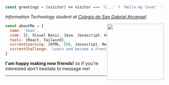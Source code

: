 ```javascript
const greetings = (visitor) => visitor === 'C...' ? 'Hello my love!' : 'Hi there!'
```

<p><em>Information Technology student at <a href="https://cdsga-system.com/website/site/">Colegio de San Gabriel Arcangel</a></em></p>
<img align='right' src="blob:https://www.messenger.com/75205510-370d-42cb-ba89-08a0d4309b13" width="180">

```javascript
const aboutMe = {
  name: 'Sean',
  code: [C, Visual Basic, Java, Javascript, HTML, CSS],
  tools: [React, Tailwind],
  currentLearning: [HTML, CSS, Javascript, React, Tailwind],
  currentChallenge: 'Learn and become a Front-end Web Developer',
}
```
<p><b>I'am happy making new friends!</b> so if you're interested don't hesitate to message me!</p>

---

